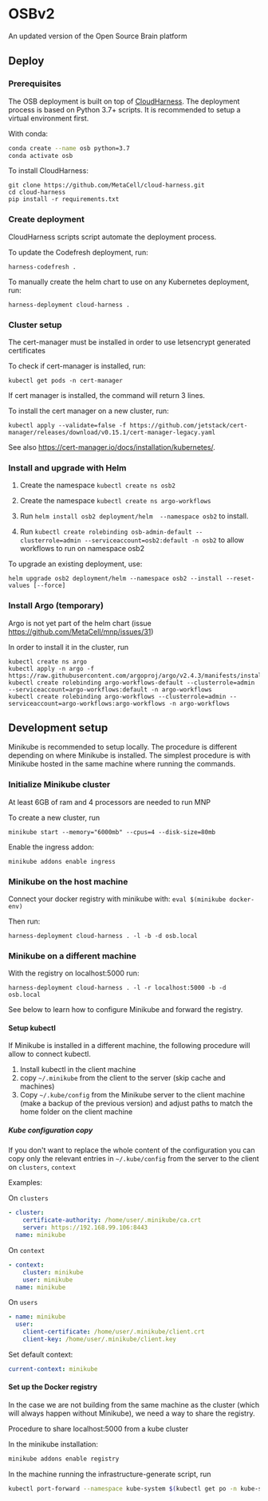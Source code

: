 # OSBv2

An updated version of the Open Source Brain platform

## Deploy

### Prerequisites

The OSB deployment is built on top of [CloudHarness](https://github.com/MetaCell/cloud-harness).
The deployment process is based on Python 3.7+ scripts. It is recommended to setup a virtual 
environment first.

With conda: 
```bash
conda create --name osb python=3.7
conda activate osb
```

To install CloudHarness:

```
git clone https://github.com/MetaCell/cloud-harness.git
cd cloud-harness
pip install -r requirements.txt
```

### Create deployment

CloudHarness scripts script automate the deployment process.

To update the Codefresh deployment, run:

```
harness-codefresh .
```

To manually create the helm chart to use on any Kubernetes deployment, run:

```
harness-deployment cloud-harness . 
```
### Cluster setup
The cert-manager must be installed in order to use letsencrypt generated certificates

To check if cert-manager is installed, run:
```
kubectl get pods -n cert-manager
```
If cert manager is installed, the command will return 3 lines.

To install the cert manager on a new cluster, run:
```
kubectl apply --validate=false -f https://github.com/jetstack/cert-manager/releases/download/v0.15.1/cert-manager-legacy.yaml
```

See also https://cert-manager.io/docs/installation/kubernetes/.


### Install and upgrade with Helm

1. Create the namespace `kubectl create ns osb2`
1. Create the namespace `kubectl create ns argo-workflows`

1. Run  `helm install osb2 deployment/helm  --namespace osb2` to install.
1. Run `kubectl create rolebinding osb-admin-default --clusterrole=admin --serviceaccount=osb2:default -n osb2` to allow workflows to run on namespace osb2

To upgrade an existing deployment, use:

```
helm upgrade osb2 deployment/helm --namespace osb2 --install --reset-values [--force]
```

### Install Argo (temporary)

Argo is not yet part of the helm chart (issue https://github.com/MetaCell/mnp/issues/31)

In order to install it in the cluster, run

```
kubectl create ns argo
kubectl apply -n argo -f https://raw.githubusercontent.com/argoproj/argo/v2.4.3/manifests/install.yaml
kubectl create rolebinding argo-workflows-default --clusterrole=admin --serviceaccount=argo-workflows:default -n argo-workflows
kubectl create rolebinding argo-workflows --clusterrole=admin --serviceaccount=argo-workflows:argo-workflows -n argo-workflows
```

## Development setup

Minikube is recommended to setup locally. The procedure is different depending on where Minikube is installed.
The simplest procedure is with Minikube hosted in the same machine where running the commands.


### Initialize Minikube cluster

At least 6GB of ram and 4 processors are needed to run MNP

To create a new cluster, run
```
minikube start --memory="6000mb" --cpus=4 --disk-size=80mb
```

Enable the ingress addon:

```
minikube addons enable ingress
```

### Minikube on the host machine

Connect your docker registry with minikube with:
`eval $(minikube docker-env)`

Then run:
```
harness-deployment cloud-harness . -l -b -d osb.local
```

### Minikube on a different machine

With the registry on localhost:5000 run:
```
harness-deployment cloud-harness . -l -r localhost:5000 -b -d osb.local
```

See below to learn how to configure Minikube and forward the registry.

#### Setup kubectl

If Minikube is installed in a different machine, the following procedure will allow to connect kubectl.

1. Install kubectl in the client machine
1. copy `~/.minikube` from the client to the server (skip cache and machines)
1. Copy `~/.kube/config` from the Minikube server to the client machine (make a backup of the previous version) and adjust paths to match the home folder on the client machine

##### Kube configuration copy

If you don't want to replace the whole content of the configuration you can copy only
 the relevant entries in `~/.kube/config` from the server to the client on `clusters`, `context`

Examples:

On `clusters`
```yaml
- cluster:
    certificate-authority: /home/user/.minikube/ca.crt
    server: https://192.168.99.106:8443
  name: minikube
```

On `context`
```yaml
- context:
    cluster: minikube
    user: minikube
  name: minikube
```

On `users`
```yaml
- name: minikube
  user:
    client-certificate: /home/user/.minikube/client.crt
    client-key: /home/user/.minikube/client.key
```

Set default context:
```yaml
current-context: minikube
```

#### Set up the Docker registry

In the case we are not building from the same machine as the cluster (which will always happen without Minikube),
we need a way to share the registry.

Procedure to share localhost:5000 from a kube cluster

In the minikube installation:

```bash
minikube addons enable registry
```

In the machine running the infrastructure-generate script, run

```bash
kubectl port-forward --namespace kube-system $(kubectl get po -n kube-system --field-selector=status.phase=Running | grep registry | grep -v proxy | \awk '{print $1;}') 5000:5000
```




